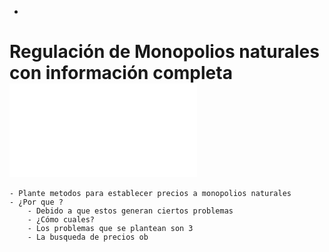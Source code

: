 -
# Regulación de Monopolios naturales con información completa ![​📚​ ](../assets/Teoría_de_la_Reguación_Económica_1638914167455_0.pdf)
	- Plante metodos para establecer precios a monopolios naturales
	- ¿Por que ?
		- Debido a que estos generan ciertos problemas
		- ¿Cómo cuales?
		- Los problemas que se plantean son 3
		- La busqueda de precios ob